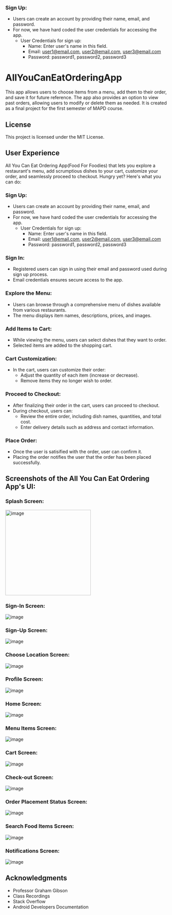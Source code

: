 ### Sign Up:
* Users can create an account by providing their name, email, and password.
* For now, we have hard coded the user credentials for accessing the app.
  * User Credentials for sign up:
    - Name: Enter user's name in this field.
    - Email: user1@email.com, user2@email.com, user3@email.com
    - Password: password1, password2, password3

# AllYouCanEatOrderingApp
This app allows users to choose items from a menu, add them to their order, and save it for future reference. The app also provides an option to view past orders, allowing users to modify or delete them as needed. It is created as a final project for the first semester of MAPD course.

## License
This project is licensed under the MIT License.

## User Experience
All You Can Eat Ordering App(Food For Foodies) that lets you explore a restaurant's menu, add scrumptious dishes to your cart, customize your order, and seamlessly proceed to checkout. Hungry yet? Here's what you can do:

### Sign Up:
* Users can create an account by providing their name, email, and password.
* For now, we have hard coded the user credentials for accessing the app.
  * User Credentials for sign up:
    - Name: Enter user's name in this field.
    - Email: user1@email.com, user2@email.com, user3@email.com
    - Password: password1, password2, password3

### Sign In:
* Registered users can sign in using their email and password used during sign up process.
* Email credentials ensures secure access to the app.

### Explore the Menu: 
* Users can browse through a comprehensive menu of dishes available from various restaurants.
* The menu displays item names, descriptions, prices, and images.

### Add Items to Cart:
* While viewing the menu, users can select dishes that they want to order.
* Selected items are added to the shopping cart.

### Cart Customization:
* In the cart, users can customize their order:
   - Adjust the quantity of each item (increase or decrease).
   - Remove items they no longer wish to order.

### Proceed to Checkout:
* After finalizing their order in the cart, users can proceed to checkout.
* During checkout, users can:
    - Review the entire order, including dish names, quantities, and total cost.
    - Enter delivery details such as address and contact information.

### Place Order:
* Once the user is satisified with the order, user can confirm it.
* Placing the order notifies the user that the order has been placed successfully.

## Screenshots of the All You Can Eat Ordering App's UI:

### Splash Screen:
<img width="266" alt="image" src="https://github.com/rubyiscoding/AllYouCanEatOrderingApp/assets/74127503/f9c3976b-9a15-4858-b6d9-1e47dbdd199d">

### Sign-In Screen:
![image](https://github.com/rubyiscoding/AllYouCanEatOrderingApp/assets/74127503/44d58eb3-c4ee-4cfb-bda2-15b65a0b4f39)

### Sign-Up Screen:
![image](https://github.com/rubyiscoding/AllYouCanEatOrderingApp/assets/74127503/c3a7d156-be85-4290-8500-648577c1fc02)

### Choose Location Screen:
![image](https://github.com/rubyiscoding/AllYouCanEatOrderingApp/assets/74127503/a54a8965-98ce-4ea7-969d-fcdabe9872a4)

### Profile Screen:
![image](https://github.com/rubyiscoding/AllYouCanEatOrderingApp/assets/74127503/26b90811-7f78-4c55-8964-7296e43b6448)

### Home Screen:
![image](https://github.com/rubyiscoding/AllYouCanEatOrderingApp/assets/74127503/08a1fbb2-d80a-4d7d-9224-3fef0f77fd24)

### Menu Items Screen:
![image](https://github.com/rubyiscoding/AllYouCanEatOrderingApp/assets/74127503/cf2e3cfb-331f-4c23-9014-82fde43e2c96)

### Cart Screen:
![image](https://github.com/rubyiscoding/AllYouCanEatOrderingApp/assets/74127503/a7dceec8-fcad-4e24-8a5b-51bf30172038)

### Check-out Screen:
![image](https://github.com/rubyiscoding/AllYouCanEatOrderingApp/assets/74127503/c4b4cbb3-01b2-4e69-b01c-2537807cc7d2)

### Order Placement Status Screen:
![image](https://github.com/rubyiscoding/AllYouCanEatOrderingApp/assets/74127503/2965176a-a21e-40a6-a376-6f3a3b63fdb0)

### Search Food Items Screen:
![image](https://github.com/rubyiscoding/AllYouCanEatOrderingApp/assets/74127503/03adea63-fdae-4456-88f8-05bc7b134266)

### Notifications Screen:
![image](https://github.com/rubyiscoding/AllYouCanEatOrderingApp/assets/74127503/ccc8461f-f3a6-4019-9516-779154588411)

## Acknowledgments

* Professor Graham Gibson
* Class Recordings
* Stack Overflow
* Android Developers Documentation
